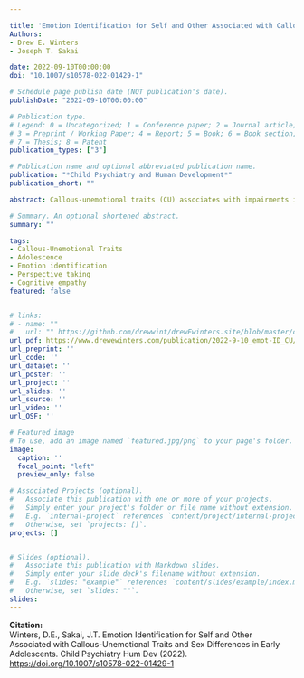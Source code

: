 ```yaml
---

title: 'Emotion Identification for Self and Other Associated with Callous-Unemotional Traits and Sex Differences in Early Adolescents'
Authors: 
- Drew E. Winters
- Joseph T. Sakai

date: 2022-09-10T00:00:00
doi: "10.1007/s10578-022-01429-1"

# Schedule page publish date (NOT publication's date).
publishDate: "2022-09-10T00:00:00"

# Publication type.
# Legend: 0 = Uncategorized; 1 = Conference paper; 2 = Journal article;
# 3 = Preprint / Working Paper; 4 = Report; 5 = Book; 6 = Book section;
# 7 = Thesis; 8 = Patent
publication_types: ["3"]

# Publication name and optional abbreviated publication name.
publication: "*Child Psychiatry and Human Development*"
publication_short: ""

abstract: Callous-unemotional traits (CU) associates with impairments in emotional responsivity. However, there is less evidence on associations with specific emotions and sex differences utilizing both self and other oriented emotional stimuli. Given that the nuance of associations with specific emotions (including sex effects) is critical for understanding core impairments of this antisocial phenotype, the current study employed a behavioral paradigm with both self and other emotional stimuli for specific emotions (happy, sad, anger, fear, neutral) with a sample of male and female early adolescents (females = 51%, age = 12.86 ± 0.75). We examined accuracy and reaction times on this task, along with moderating effects of sex, in relation to CU traits. Results indicate CU traits associated with overall self-emotions negatively and sex moderated CU traits negative association with recognizing others overall emotions. CU traits negatively associated with accurate identification of both self and other emotions (happy, sad, and fear). Sex moderated all other emotion identification but only sad emotions for self. No reaction time differences were found. These findings evidence important nuance in CU traits and sex effects with identifying self and other emotions. Results have important implications for clinical understanding of sex differences in CU traits that require further consideration.

# Summary. An optional shortened abstract.
summary: ""

tags:
- Callous-Unemotional Traits
- Adolescence
- Emotion identification
- Perspective taking
- Cognitive empathy
featured: false


# links:
# - name: ""
#   url: "" https://github.com/drewwint/drewEwinters.site/blob/master/content/publication/2022-9-10_emot-ID_CU/2022_emot-ID_CU.pdf 
url_pdf: https://www.drewewinters.com/publication/2022-9-10_emot-ID_CU/2022_emot-ID_CU.pdf
url_preprint: ''
url_code: ''
url_dataset: ''
url_poster: ''
url_project: ''
url_slides: ''
url_source: ''
url_video: ''
url_OSF: ''

# Featured image
# To use, add an image named `featured.jpg/png` to your page's folder. 
image:
  caption: ''
  focal_point: "left"
  preview_only: false

# Associated Projects (optional).
#   Associate this publication with one or more of your projects.
#   Simply enter your project's folder or file name without extension.
#   E.g. `internal-project` references `content/project/internal-project/index.md`.
#   Otherwise, set `projects: []`.
projects: []


# Slides (optional).
#   Associate this publication with Markdown slides.
#   Simply enter your slide deck's filename without extension.
#   E.g. `slides: "example"` references `content/slides/example/index.md`.
#   Otherwise, set `slides: ""`.
slides: 
---
```

**Citation:**  
Winters, D.E., Sakai, J.T. Emotion Identification for Self and Other Associated with Callous-Unemotional Traits and Sex Differences in Early Adolescents. Child Psychiatry Hum Dev (2022). https://doi.org/10.1007/s10578-022-01429-1






